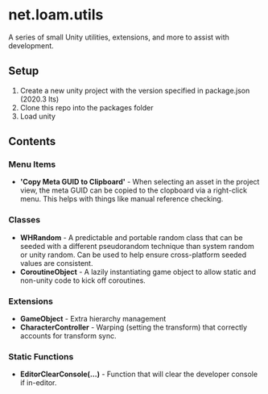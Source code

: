 # net.loam.utils
A series of small Unity utilities, extensions, and more to assist with development.

## Setup
1. Create a new unity project with the version specified in package.json (2020.3 lts)
2. Clone this repo into the packages folder
3. Load unity

## Contents

### Menu Items
- **'Copy Meta GUID to Clipboard'** - When selecting an asset in the project view, the meta GUID can be copied to the clopboard via a right-click menu. This helps with things like manual reference checking.

### Classes
- **WHRandom** - A predictable and portable random class that can be seeded with a different pseudorandom technique than system random or unity random. Can be used to help ensure cross-platform seeded values are consistent.
- **CoroutineObject** - A lazily instantiating game object to allow static and non-unity code to kick off coroutines.

### Extensions
- **GameObject** - Extra hierarchy management
- **CharacterController** - Warping (setting the transform) that correctly accounts for transform sync.

### Static Functions
- **EditorClearConsole(...)** - Function that will clear the developer console if in-editor.

